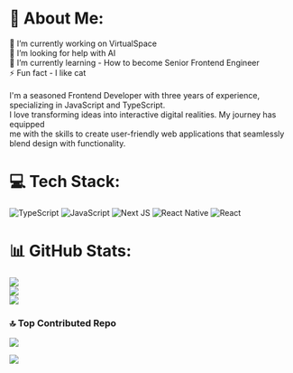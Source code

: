 # 💫 About Me:
🔭 I’m currently working on VirtualSpace <br>🤝 I’m looking for help with AI<br>🌱 I’m currently learning - How to become Senior Frontend Engineer<br>⚡ Fun fact - I like cat<br><br>I'm a seasoned Frontend Developer with three years of experience, specializing in JavaScript and TypeScript.<br>I love transforming ideas into interactive digital realities. My journey has equipped <br>me with the skills to create user-friendly web applications that seamlessly blend design with functionality.


# 💻 Tech Stack:
![TypeScript](https://img.shields.io/badge/typescript-%23007ACC.svg?style=for-the-badge&logo=typescript&logoColor=white) ![JavaScript](https://img.shields.io/badge/javascript-%23323330.svg?style=for-the-badge&logo=javascript&logoColor=%23F7DF1E) ![Next JS](https://img.shields.io/badge/Next-black?style=for-the-badge&logo=next.js&logoColor=white) 
![React Native](https://img.shields.io/badge/react_native-%2320232a.svg?style=for-the-badge&logo=react&logoColor=%2361DAFB) ![React](https://img.shields.io/badge/react-%2320232a.svg?style=for-the-badge&logo=react&logoColor=%2361DAFB)

# 📊 GitHub Stats:
![](https://github-readme-stats.vercel.app/api?username=DikoMahendraa&theme=react&hide_border=false&include_all_commits=true&count_private=true)<br/>
![](https://github-readme-streak-stats.herokuapp.com/?user=DikoMahendraa&theme=react&hide_border=false)<br/>
![](https://github-readme-stats.vercel.app/api/top-langs/?username=DikoMahendraa&theme=react&hide_border=false&include_all_commits=true&count_private=true&layout=compact)

### 🔝 Top Contributed Repo
![](https://github-contributor-stats.vercel.app/api?username=DikoMahendraa&limit=5&theme=dark&combine_all_yearly_contributions=true)

[![](https://visitcount.itsvg.in/api?id=DikoMahendraa&icon=0&color=0)](https://visitcount.itsvg.in)

<!-- Proudly created with GPRM ( https://gprm.itsvg.in ) -->
